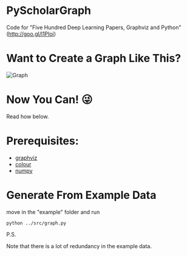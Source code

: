 # PyScholarGraph
Code for "Five Hundred Deep Learning Papers, Graphviz and Python" (http://goo.gl/l1PIoi)



# Want to Create a Graph Like This?

![Graph](https://dnlcrl.github.io/assets/dl-gviz/47.png)

# Now You Can! :stuck_out_tongue_winking_eye:

Read how below.

# Prerequisites:

- [graphviz](https://pypi.python.org/pypi/graphviz)
- [colour](https://pypi.python.org/pypi/colour)
- [numpy](https://pypi.python.org/pypi/numpy)

# Generate From Example Data

move in the "example" folder and run 

    python ../src/graph.py

P.S.

Note that there is a lot of redundancy in the example data.
